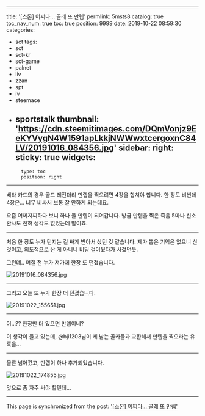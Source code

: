 
---
title: '[스몬] 어쩌다... 골레 또 만렙'
permlink: 5msts8
catalog: true
toc_nav_num: true
toc: true
position: 9999
date: 2019-10-22 08:59:30
categories:
- sct
tags:
- sct
- sct-kr
- sct-game
- palnet
- liv
- zzan
- spt
- iv
- steemace
- sportstalk
thumbnail: 'https://cdn.steemitimages.com/DQmVonjz9EeKYVygN4W1591apLkkjNWWwxtcergoxnC84LV/20191016_084356.jpg'
sidebar:
    right:
        sticky: true
widgets:
    -
        type: toc
        position: right
---


베타 카드의 경우 골드 레전더리 만렙을 찍으려면 4장을 합쳐야 합니다. 한 장도 비싼데 4장은... 너무 비싸서 보통 잘 안하게 되는데요.

요즘 어찌저찌하다 보니 하나 둘 만렙이 되어갑니다. 방금 만렙을 찍은 죽음 5마나 신소환사도 전혀 생각도 없었는데 말이죠.

---

처음 한 장도 누가 던지는 걸 싸게 받아서 샀던 것 같습니다. 제가 뽑은 기억은 없으니 산 것이고, 의도적으로 산 게 아니니 비딩 걸어뒀다가 사졌던듯.

그런데.. 며칠 전 누가 저가에 한장 또 던졌습니다.

![20191016_084356.jpg](https://cdn.steemitimages.com/DQmVonjz9EeKYVygN4W1591apLkkjNWWwxtcergoxnC84LV/20191016_084356.jpg)

---

그리고 오늘 또 누가 한장 더 던졌습니다.

![20191022_155651.jpg](https://cdn.steemitimages.com/DQmSUmtm4zpUc9Hipp2t7vaUhdvZRokXXM8cv1sZH8UaMKo/20191022_155651.jpg)
<br>

---

어...?? 한장만 더 있으면 만렙이네?

이 생각이 들고 있는데, @bji1203님이 제 남는 골카들과 교환해서 만렙을 찍으라는 유혹을...

---

물론 넘어갔고, 만렙이 하나 추가되었습니다.

![20191022_174855.jpg](https://cdn.steemitimages.com/DQmf36djDNrno6VgosfpkeRQ8FhMyGjD7DaVjG13bsZsSg3/20191022_174855.jpg)
<br>

앞으로 좀 자주 써야 할텐데...

- - -

This page is synchronized from the post: ['[스몬] 어쩌다... 골레 또 만렙'](https://steemit.com/@glory7/5msts8)
